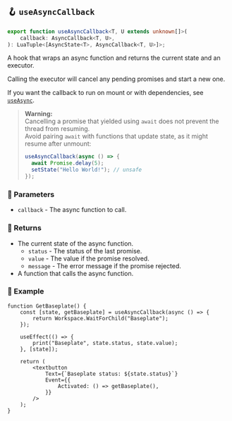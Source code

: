 ## 🪝 `useAsyncCallback`

```ts
export function useAsyncCallback<T, U extends unknown[]>(
	callback: AsyncCallback<T, U>,
): LuaTuple<[AsyncState<T>, AsyncCallback<T, U>]>;
```

A hook that wraps an async function and returns the current state and an executor.

Calling the executor will cancel any pending promises and start a new one.

If you want the callback to run on mount or with dependencies, see [`useAsync`](../use-async).

> **Warning:**  
> Cancelling a promise that yielded using `await` does not prevent the thread from resuming.  
> Avoid pairing `await` with functions that update state, as it might resume after unmount:
>
> ```ts
> useAsyncCallback(async () => {
> 	await Promise.delay(5);
> 	setState("Hello World!"); // unsafe
> });
> ```

### 📕 Parameters

-   `callback` - The async function to call.

### 📗 Returns

-   The current state of the async function.
    -   `status` - The status of the last promise.
    -   `value` - The value if the promise resolved.
    -   `message` - The error message if the promise rejected.
-   A function that calls the async function.

### 📘 Example

```tsx
function GetBaseplate() {
	const [state, getBaseplate] = useAsyncCallback(async () => {
		return Workspace.WaitForChild("Baseplate");
	});

	useEffect(() => {
		print("Baseplate", state.status, state.value);
	}, [state]);

	return (
		<textbutton
			Text={`Baseplate status: ${state.status}`}
			Event={{
				Activated: () => getBaseplate(),
			}}
		/>
	);
}
```
